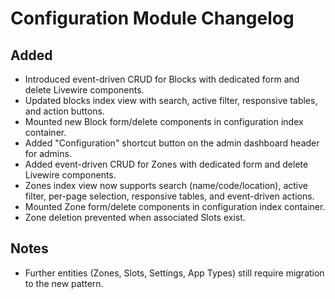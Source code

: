 # Configuration Module Changelog

## Added
- Introduced event-driven CRUD for Blocks with dedicated form and delete Livewire components.
- Updated blocks index view with search, active filter, responsive tables, and action buttons.
- Mounted new Block form/delete components in configuration index container.
- Added "Configuration" shortcut button on the admin dashboard header for admins.
- Added event-driven CRUD for Zones with dedicated form and delete Livewire components.
- Zones index view now supports search (name/code/location), active filter, per-page selection, responsive tables, and event-driven actions.
- Mounted Zone form/delete components in configuration index container.
- Zone deletion prevented when associated Slots exist.

## Notes
- Further entities (Zones, Slots, Settings, App Types) still require migration to the new pattern.
